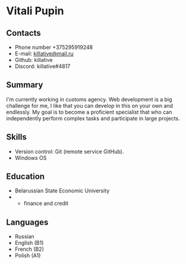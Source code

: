 # **Vitali Pupin**
## Contacts
- Phone number +375295919248
- E-mail: killative@mail.ru
- Github: killative
- Discord: killative#4817
## Summary
I'm currently working in customs agency. Web development is a big challenge for me, I like that you can develop in this on your own and endlessly. My goal is to become a
proficient specialist that who can independently perform complex tasks and participate in large projects.
## Skills
- Version control: Git (remote service GitHub).
- Windows OS
## Education
- Belarussian State Economic University
- - finance and credit
## Languages
- Russian
- English (B1)
- French (B2)
- Polish (A1)
